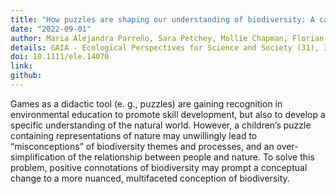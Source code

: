 ```yaml
---
title: "How puzzles are shaping our understanding of biodiversity: A call for more research into biodiversity representation in educational games"
date: "2022-09-01"
author: Maria Alejandra Parreño, Sara Petchey, Mollie Chapman, Florian Altermatt, Norman Backhaus, Anna Deplazes-Zemp, Katherine Horgan, Pascal A. Niklaus, Morana Mihaljević, Frank Pennekamp, Maria João  Santos, Michael Schaepman, Bernhard Schmid, Vanessa Weber de Melo, Debra Zuppinger-Dingley, Owen L. Petchey
details: GAIA - Ecological Perspectives for Science and Society (31), 3
doi: 10.1111/ele.14070
link:
github:
---
```


Games as a didactic tool (e. g., puzzles) are gaining recognition in environmental education to promote skill development, but also to develop a specific understanding of the natural world. However, a children’s puzzle containing representations of nature may unwillingly lead
to “misconceptions” of biodiversity themes and processes, and an over-simplification of the relationship between people and nature. To solve this problem, positive connotations of biodiversity may prompt a conceptual change to a more nuanced, multifaceted conception of biodiversity.
